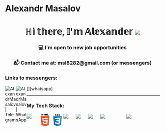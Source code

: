 # Alexandr Masalov

<h1 align="center">ℍ𝕚 𝕥𝕙𝕖𝕣𝕖, 𝕀'𝕞 𝔸𝕝𝕖𝕩𝕒𝕟𝕕𝕖𝕣</a> 
<img src="https://github.com/blackcater/blackcater/raw/main/images/Hi.gif" height="32"/></h1>
<h3 align="center">💻   I'm open to new job opportunities</h3>
<h3 align="center">📬   Contact me at: msl8282@gmail.com (or messengers)</h3>


### Links to messengers:

[<img align="left" alt="AlexandrMasalov | Telegram" width="35px" src="https://img.icons8.com/fluency/48/000000/telegram-app.png" />][telegram]
[<img align="left" alt="AlexandrMasalov | WhatsApp" width="35px" src="https://img.icons8.com/color/48/000000/whatsapp.png" />][whatsapp]
<br>


---
### My Tech Stack:
<img align="left" width="40px" src="https://img.icons8.com/color/48/000000/git.png"/>
<img align="left" width="40px" src="https://raw.githubusercontent.com/github/explore/80688e429a7d4ef2fca1e82350fe8e3517d3494d/topics/html/html.png" />
<img align="left" width="40px" src="https://raw.githubusercontent.com/github/explore/80688e429a7d4ef2fca1e82350fe8e3517d3494d/topics/css/css.png" />
<img align="left" width="40px" src="https://cdn.iconscout.com/icon/free/png-256/javascript-2752148-2284965.png" />
<img align="left" width="40px" src="https://encrypted-tbn0.gstatic.com/images?q=tbn:ANd9GcRhxyQcRd6EYCxC7HI9cF7aqgyTTRNALPl6dA&usqp=CAU" />
<img align="left" width="40px" src="https://img.icons8.com/color/48/000000/redux.png"/>
<img align="left" width="85px" src="https://upload.wikimedia.org/wikipedia/commons/thumb/d/d9/Node.js_logo.svg/1200px-Node.js_logo.svg.png" />
<img align="left" width="40px" src="https://user-images.githubusercontent.com/24623425/36042969-f87531d4-0d8a-11e8-9dee-e87ab8c6a9e3.png" />

<br>
<br>

[telegram]: https://t.me/Masaloff

